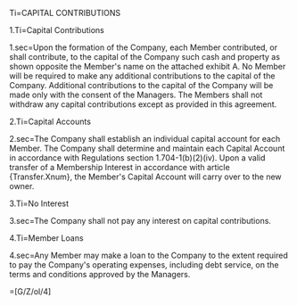 Ti=CAPITAL CONTRIBUTIONS

1.Ti=Capital Contributions

1.sec=Upon the formation of the Company, each Member contributed, or shall contribute, to the capital of the Company such cash and property as shown opposite the Member's name on the attached exhibit A. No Member will be required to make any additional contributions to the capital of the Company. Additional contributions to the capital of the Company will be made only with the consent of the Managers. The Members shall not withdraw any capital contributions except as provided in this agreement.

2.Ti=Capital Accounts

2.sec=The Company shall establish an individual capital account for each Member. The Company shall determine and maintain each Capital Account in accordance with Regulations section 1.704-1(b)(2)(iv). Upon a valid transfer of a Membership Interest in accordance with article {Transfer.Xnum}, the Member's Capital Account will carry over to the new owner.

3.Ti=No Interest

3.sec=The Company shall not pay any interest on capital contributions.

4.Ti=Member Loans

4.sec=Any Member may make a loan to the Company to the extent required to pay the Company's operating expenses, including debt service, on the terms and conditions approved by the Managers.

=[G/Z/ol/4]
